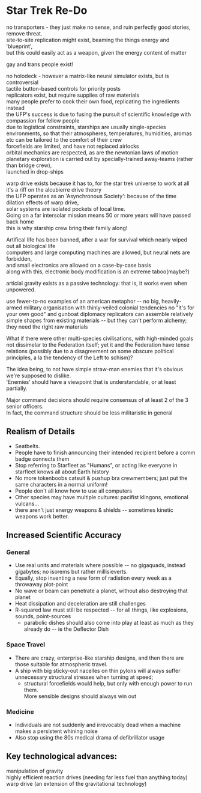 Star Trek Re-Do
=====

no transporters - they just make no sense, and ruin perfectly good stories, remove threat.  
site-to-site replication might exist, beaming the things energy and 'blueprint',  
but this could easily act as a weapon, given the energy content of matter  

gay and trans people exist!

no holodeck - however a matrix-like neural simulator exists, but is controversial  
tactile button-based controls for priority posts  
replicators exist, but require supplies of raw materials  
many people prefer to cook their own food, replicating the ingredients instead  
the UFP's success is due to fusing the pursuit of scientific knowledge with compassion for fellow people  
due to logistical constraints, starships are usually single-species environments, so that their atmospheres, temperatures, humidities, aromas etc can be tailored to the comfort of their crew  
forcefields are limited, and have not replaced airlocks  
orbital mechanics are respected, as are the newtonian laws of motion  
planetary exploration is carried out by specially-trained away-teams (rather than bridge crew),  
launched in drop-ships

warp drive exists because it has to, for the star trek universe to work at all  
it's a riff on the alcubierre drive theory  
the UFP operates as an 'Asynchronous Society': because of the time dilation effects of warp drive,  
solar systems are isolated pockets of local time.  
Going on a far intersolar mission means 50 or more years will have passed back home  
this is why starship crew bring their family along!

Artifical life has been banned, after a war for survival which nearly wiped out all biological life  
computers and large computing machines are allowed, but neural nets are forbidden,  
	and small electronics are allowed on a case-by-case basis  
along with this, electronic body modification is an extreme taboo(maybe?)  

articial gravity exists as a passive technology: that is, it works even when unpowered.

use fewer-to-no examples of an american metaphor -- no big, heavily-armed military organisation with thinly-veiled colonial tendencies
no "it's for your own good" and gunboat diplomacy
replicators can assemble relatively simple shapes from existing materials -- but they can't perform alchemy; they need the right raw materials

What if there were other multi-species civilisations, with high-minded goals not dissimelar to the Federation itself;
yet it and the Federation have tense relations (possibly due to a disagreement on some obscure political principles,
a la the tendency of the Left to schism)?

The idea being, to not have simple straw-man enemies that it's obvious we're supposed to dislike.  
'Enemies' should have a viewpoint that is understandable, or at least partially. 

Major command decisions should require consensus of at least 2 of the 3 senior officers.  
In fact, the command structure should be less militaristic in general

Realism of Details
-----
* Seatbelts.
* People have to finish announcing their intended recipient before a comm badge connects them
* Stop referring to Starfleet as "Humans", or acting like everyone in starfleet knows all about Earth history
* No more tokenboobs catsuit & pushup bra crewmembers; just put the same characters in a normal uniform!
* People don't all know how to use all computers
* Other species may have multiple cultures: pacifist klingons, emotional vulcans...
* there aren't just energy weapons & shields -- sometimes kinetic weapons work better.

Increased Scientific Accuracy
----

### General

* Use real units and materials where possible -- no gigaquads, instead gigabytes; no isorems but rather millisieverts.
* Equally, stop inventing a new form of radiation every week as a throwaway plot-point
* No wave or beam can penetrate a planet, without also destroying that planet
* Heat dissipation and deceleration are still challenges 
* R-squared law must still be respected -- for all things, like explosions, sounds, point-sources
    - parabolic dishes should also come into play at least as much as they already do -- ie the Deflector Dish

### Space Travel

* There are crazy, enterprise-like starship designs, and then there are those suitable for atmospheric travel.
* A ship with big sticky-out nacelles on thin pylons will always suffer unnecessary structural stresses when turning at speed;
    - structural forcefields would help, but only with enough power to run them.  
More sensible designs should always win out  

### Medicine

* Individuals are not suddenly and irrevocably dead when a machine makes a persistent whining noise
* Also stop using the 80s medical drama of defibrillator usage


Key technological advances:
----
manipulation of gravity  
highly efficient reaction drives (needing far less fuel than anything today)  
warp drive (an extension of the gravitational technology)  
